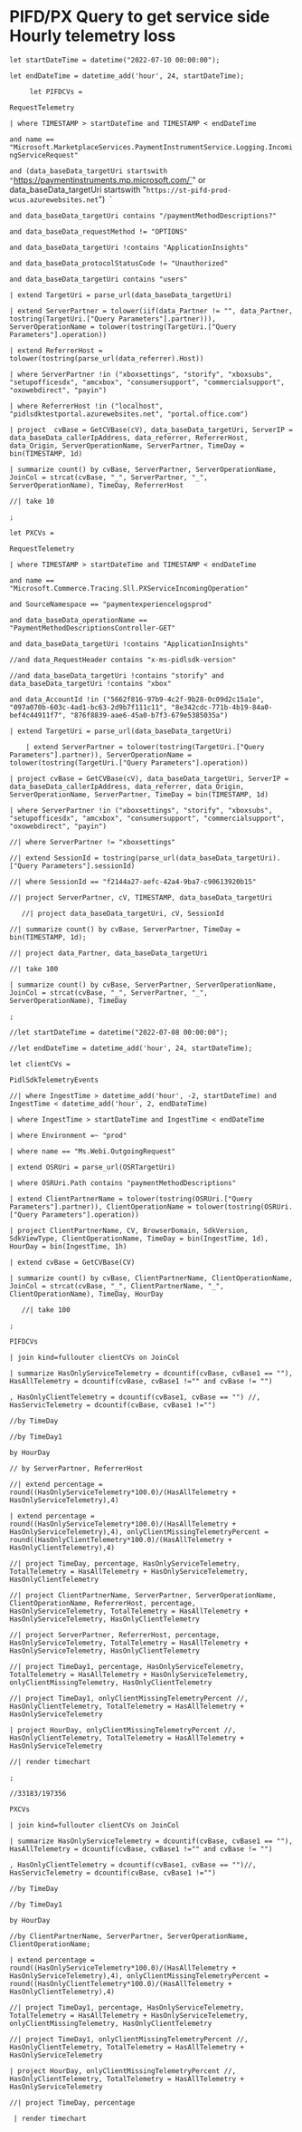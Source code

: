 # PIFD/PX Query to get service side Hourly telemetry loss

`let startDateTime = datetime("2022-07-10 00:00:00");`

`let endDateTime = datetime_add('hour', 24, startDateTime);`

`     let PIFDCVs =`

```
RequestTelemetry
```

`| where TIMESTAMP > startDateTime and TIMESTAMP < endDateTime`

`and name == "Microsoft.MarketplaceServices.PaymentInstrumentService.Logging.IncomingServiceRequest"`

`and (data_baseData_targetUri startswith "`https://paymentinstruments.mp.microsoft.com/`" or data_baseData_targetUri startswith "`https://st-pifd-prod-wcus.azurewebsites.net`")  `

`and data_baseData_targetUri contains "/paymentMethodDescriptions?"`

`and data_baseData_requestMethod != "OPTIONS"`

`and data_baseData_targetUri !contains "ApplicationInsights"`

`and data_baseData_protocolStatusCode != "Unauthorized"`

`and data_baseData_targetUri contains "users"`

`| extend TargetUri = parse_url(data_baseData_targetUri)`

`| extend ServerPartner = tolower(iif(data_Partner != "", data_Partner, tostring(TargetUri.["Query Parameters"].partner))), ServerOperationName = tolower(tostring(TargetUri.["Query Parameters"].operation))`

`| extend ReferrerHost = tolower(tostring(parse_url(data_referrer).Host))`

`| where ServerPartner !in ("xboxsettings", "storify", "xboxsubs", "setupofficesdx", "amcxbox", "consumersupport", "commercialsupport", "oxowebdirect", "payin")`

`| where ReferrerHost !in ("localhost", "pidlsdktestportal.azurewebsites.net", "portal.office.com")`

`| project  cvBase = GetCVBase(cV), data_baseData_targetUri, ServerIP = data_baseData_callerIpAddress, data_referrer, ReferrerHost, data_Origin, ServerOperationName, ServerPartner, TimeDay = bin(TIMESTAMP, 1d)`

`| summarize count() by cvBase, ServerPartner, ServerOperationName, JoinCol = strcat(cvBase, "_", ServerPartner, "_", ServerOperationName), TimeDay, ReferrerHost`

`//| take 10`

```
;
```

`let PXCVs =`

```
RequestTelemetry
```

`| where TIMESTAMP > startDateTime and TIMESTAMP < endDateTime`

`and name == "Microsoft.Commerce.Tracing.Sll.PXServiceIncomingOperation"`

`and SourceNamespace == "paymentexperiencelogsprod"`

`and data_baseData_operationName == "PaymentMethodDescriptionsController-GET"`

`and data_baseData_targetUri !contains "ApplicationInsights"`

`//and data_RequestHeader contains "x-ms-pidlsdk-version"`

`//and data_baseData_targetUri !contains "storify" and data_baseData_targetUri !contains "xbox"`

`and data_AccountId !in ("5662f816-97b9-4c2f-9b28-0c09d2c15a1e", "097a070b-603c-4ad1-bc63-2d9b7f111c11", "8e342cdc-771b-4b19-84a0-bef4c44911f7", "876f8839-aae6-45a0-b7f3-679e5385035a")`

`| extend TargetUri = parse_url(data_baseData_targetUri)`

`    | extend ServerPartner = tolower(tostring(TargetUri.["Query Parameters"].partner)), ServerOperationName = tolower(tostring(TargetUri.["Query Parameters"].operation))`

`| project cvBase = GetCVBase(cV), data_baseData_targetUri, ServerIP = data_baseData_callerIpAddress, data_referrer, data_Origin, ServerOperationName, ServerPartner, TimeDay = bin(TIMESTAMP, 1d)`

`| where ServerPartner !in ("xboxsettings", "storify", "xboxsubs", "setupofficesdx", "amcxbox", "consumersupport", "commercialsupport", "oxowebdirect", "payin")`

`//| where ServerPartner != "xboxsettings"`

`//| extend SessionId = tostring(parse_url(data_baseData_targetUri).["Query Parameters"].sessionId)`

`//| where SessionId == "f2144a27-aefc-42a4-9ba7-c90613920b15"`

`//| project ServerPartner, cV, TIMESTAMP, data_baseData_targetUri`

`   //| project data_baseData_targetUri, cV, SessionId`

`//| summarize count() by cvBase, ServerPartner, TimeDay = bin(TIMESTAMP, 1d);`

`//| project data_Partner, data_baseData_targetUri`

`//| take 100`

`| summarize count() by cvBase, ServerPartner, ServerOperationName, JoinCol = strcat(cvBase, "_", ServerPartner, "_", ServerOperationName), TimeDay`

```
;

//let startDateTime = datetime("2022-07-08 00:00:00");
```

`//let endDateTime = datetime_add('hour', 24, startDateTime);`

`let clientCVs =`

```
PidlSdkTelemetryEvents
```

`//| where IngestTime > datetime_add('hour', -2, startDateTime) and IngestTime < datetime_add('hour', 2, endDateTime)`

`| where IngestTime > startDateTime and IngestTime < endDateTime`

`| where Environment =~ "prod"`

`| where name == "Ms.Webi.OutgoingRequest"`

`| extend OSRUri = parse_url(OSRTargetUri)`

`| where OSRUri.Path contains "paymentMethodDescriptions"`

`| extend ClientPartnerName = tolower(tostring(OSRUri.["Query Parameters"].partner)), ClientOperationName = tolower(tostring(OSRUri.["Query Parameters"].operation))`

`| project ClientPartnerName, CV, BrowserDomain, SdkVersion, SdkViewType, ClientOperationName, TimeDay = bin(IngestTime, 1d), HourDay = bin(IngestTime, 1h)`

`| extend cvBase = GetCVBase(CV)`

`| summarize count() by cvBase, ClientPartnerName, ClientOperationName, JoinCol = strcat(cvBase, "_", ClientPartnerName, "_", ClientOperationName), TimeDay, HourDay`

`   //| take 100`

```
;

PIFDCVs
```

`| join kind=fullouter clientCVs on JoinCol`

`| summarize HasOnlyServiceTelemetry = dcountif(cvBase, cvBase1 == ""), HasAllTelemetry = dcountif(cvBase, cvBase1 !="" and cvBase != "")`

`, HasOnlyClientTelemetry = dcountif(cvBase1, cvBase == "") //, HasServicTelemetry = dcountif(cvBase, cvBase1 !="")`

```
//by TimeDay
```

`//by TimeDay1`

`by HourDay`

`// by ServerPartner, ReferrerHost`

`//| extend percentage = round((HasOnlyServiceTelemetry*100.0)/(HasAllTelemetry + HasOnlyServiceTelemetry),4)`

`| extend percentage = round((HasOnlyServiceTelemetry*100.0)/(HasAllTelemetry + HasOnlyServiceTelemetry),4), onlyClientMissingTelemetryPercent = round((HasOnlyClientTelemetry*100.0)/(HasAllTelemetry + HasOnlyClientTelemetry),4)`

`//| project TimeDay, percentage, HasOnlyServiceTelemetry, TotalTelemetry = HasAllTelemetry + HasOnlyServiceTelemetry, HasOnlyClientTelemetry`

`//| project ClientPartnerName, ServerPartner, ServerOperationName, ClientOperationName, ReferrerHost, percentage, HasOnlyServiceTelemetry, TotalTelemetry = HasAllTelemetry + HasOnlyServiceTelemetry, HasOnlyClientTelemetry`

`//| project ServerPartner, ReferrerHost, percentage, HasOnlyServiceTelemetry, TotalTelemetry = HasAllTelemetry + HasOnlyServiceTelemetry, HasOnlyClientTelemetry`

`//| project TimeDay1, percentage, HasOnlyServiceTelemetry, TotalTelemetry = HasAllTelemetry + HasOnlyServiceTelemetry, onlyClientMissingTelemetry, HasOnlyClientTelemetry`

`//| project TimeDay1, onlyClientMissingTelemetryPercent //, HasOnlyClientTelemetry, TotalTelemetry = HasAllTelemetry + HasOnlyServiceTelemetry`

`| project HourDay, onlyClientMissingTelemetryPercent //, HasOnlyClientTelemetry, TotalTelemetry = HasAllTelemetry + HasOnlyServiceTelemetry`

`//| render timechart`

```
;
```

`//33183/197356`

`PXCVs`

`| join kind=fullouter clientCVs on JoinCol`

`| summarize HasOnlyServiceTelemetry = dcountif(cvBase, cvBase1 == ""), HasAllTelemetry = dcountif(cvBase, cvBase1 !="" and cvBase != "")`

`, HasOnlyClientTelemetry = dcountif(cvBase1, cvBase == "")//, HasServicTelemetry = dcountif(cvBase, cvBase1 !="")`

```
//by TimeDay
```

`//by TimeDay1`

`by HourDay`

`//by ClientPartnerName, ServerPartner, ServerOperationName, ClientOperationName;`

`| extend percentage = round((HasOnlyServiceTelemetry*100.0)/(HasAllTelemetry + HasOnlyServiceTelemetry),4), onlyClientMissingTelemetryPercent = round((HasOnlyClientTelemetry*100.0)/(HasAllTelemetry + HasOnlyClientTelemetry),4)`

`//| project TimeDay1, percentage, HasOnlyServiceTelemetry, TotalTelemetry = HasAllTelemetry + HasOnlyServiceTelemetry, onlyClientMissingTelemetry, HasOnlyClientTelemetry`

`//| project TimeDay1, onlyClientMissingTelemetryPercent //, HasOnlyClientTelemetry, TotalTelemetry = HasAllTelemetry + HasOnlyServiceTelemetry`

`| project HourDay, onlyClientMissingTelemetryPercent //, HasOnlyClientTelemetry, TotalTelemetry = HasAllTelemetry + HasOnlyServiceTelemetry`

`//| project TimeDay, percentage`

` | render timechart`